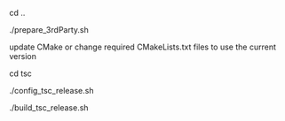 cd ..

./prepare_3rdParty.sh

update CMake or change required CMakeLists.txt files to use the current version

cd tsc

./config_tsc_release.sh

./build_tsc_release.sh